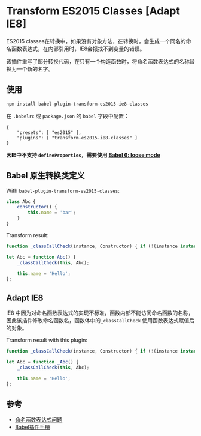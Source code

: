 # Transform ES2015 Classes [Adapt IE8]

ES2015 classes在转换中，如果没有对象方法，在转换时，会生成一个同名的命名函数表达式，在内部引用时，IE8会报找不到变量的错误。

该插件重写了部分转换代码，在只有一个构造函数时，将命名函数表达式的名称替换为一个新的名字。

## 使用

```
npm install babel-plugin-transform-es2015-ie8-classes
```

在 `.babelrc` 或 `package.json` 的 `babel` 字段中配置：

```
{
    "presets": [ "es2015" ],
    "plugins": [ "transform-es2015-ie8-classes" ]
}
```

**因IE中不支持 `defineProperties`，需要使用 [Babel 6: loose mode](http://www.2ality.com/2015/12/babel6-loose-mode.html)**


## Babel 原生转换类定义

With `babel-plugin-transform-es2015-classes`:

```js
class Abc {
    constructor() {
        this.name = 'bar';
    }
}
```

Transform result:

```js
function _classCallCheck(instance, Constructor) { if (!(instance instanceof Constructor)) { throw new TypeError("Cannot call a class as a function"); } }

let Abc = function Abc() {
    _classCallCheck(this, Abc);

    this.name = 'Hello';
};
```

## Adapt IE8

IE8 中因为对命名函数表达式的实现不标准，函数内部不能访问命名函数的名称，因此该插件修改命名函数名，函数体中的`_classCallCheck` 使用函数表达式赋值后的对象。

Transform result with this plugin:

```js
function _classCallCheck(instance, Constructor) { if (!(instance instanceof Constructor)) { throw new TypeError("Cannot call a class as a function"); } }

let Abc = function _Abc() {
    _classCallCheck(this, Abc);

    this.name = 'Hello';
};
```


## 参考

- [命名函数表达式问题](http://www.jb51.net/onlineread/named-function-expressions-demystified/#jscript-bugs)
- [Babel插件手册](https://github.com/thejameskyle/babel-handbook/blob/master/translations/zh-Hans/plugin-handbook.md)
